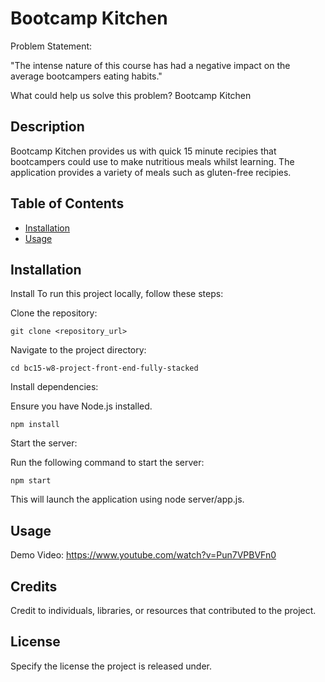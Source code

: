 # Bootcamp Kitchen
Problem Statement:

"The intense nature of this course has had a negative impact on the average bootcampers eating habits."

What could help us solve this problem? Bootcamp Kitchen


## Description

Bootcamp Kitchen provides us with quick 15 minute recipies that bootcampers could use to make nutritious  meals whilst learning. The application provides a variety of meals such as gluten-free recipies.

## Table of Contents

- [Installation](#installation)
- [Usage](#usage)

## Installation

Install
To run this project locally, follow these steps:

Clone the repository:

```git clone <repository_url>```

Navigate to the project directory:

```cd bc15-w8-project-front-end-fully-stacked```

Install dependencies:

Ensure you have Node.js installed.

```npm install```

Start the server:

Run the following command to start the server:

```npm start```

This will launch the application using node server/app.js.

## Usage
Demo Video:
https://www.youtube.com/watch?v=Pun7VPBVFn0

## Credits

Credit to individuals, libraries, or resources that contributed to the project.

## License

Specify the license the project is released under.



